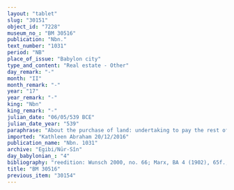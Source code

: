 ```yaml
---
layout: "tablet"
slug: "30151"
object_id: "7228"
museum_no_: "BM 30516"
publication: "Nbn."
text_number: "1031"
period: "NB"
place_of_issue: "Babylon city"
type_and_content: "Real estate - Other"
day_remark: "-"
month: "II"
month_remark: "-"
year: "17"
year_remark: "-"
king: "Nbn"
king_remark: "-"
julian_date: "06/05/539 BCE"
julian_date_year: "539"
paraphrase: "About the purchase of land: undertaking to pay the rest of the purchase price after the acknowledgment by witnesses.<br /> <strong>A</strong> (who acts as <strong>C</strong>&rsquo;s proxy, though this is not explicitly stated in the text) owes 14 1/2 shekels of silver to <strong>B</strong>. This is what remains <em>(rīhtu</em>) to be paid after <strong>C</strong> purchased 0;0.3 Kor (1350 m<sup>2</sup>) of agricultural land, a jointly held property to which <strong>B</strong> (<em>pūt</em> <em>zittu</em>) has title and of which <strong>C </strong>and his brothers are co-owners. The buyer is afraid that members of the seller&rsquo;s family could go against this sell: thus, he asks them to be included among the witnesses of this deal. He will give the silver, 14 &frac12; shekels, to <strong>B</strong> as soon as (<em>ūmu &scaron;a</em>) the brothers of <strong>B </strong>and <strong><sup>f</sup>D</strong>, the wife of <strong>B</strong>&rsquo;s father, will be listed in <strong>C</strong>&rsquo;s sealed document among the witnesses. Names of 2 witnesses and the scribe.<br /> &nbsp;<br /> <strong>A</strong> = &Scaron;āpik-zēri/Nab&ucirc;-&scaron;umu-iddin//Nādin-&scaron;e&#39;im; <strong>B</strong> = Nab&ucirc;-mu&scaron;ētiq-udd&ecirc;/Rēmūt//Eppe&scaron;-ilī; <strong>C</strong> = Itti-Marduk-balāṭu/Nab&ucirc;-ahhē-iddin//Egibi; <strong><sup>f</sup>D</strong> = <sup>f</sup>Ṭābatu, wife of <strong>B</strong>&rsquo;s father"
imported: "Kathleen Abraham 20/12/2016"
publication_name: "Nbn. 1031"
archive: "Egibi/Nūr-Sîn"
day_babylonian_: "4"
bibliography: "reedition: Wunsch 2000, no. 66; Marx, BA 4 (1902), 65f.; Krecher 1970, 199f.; Peiser, KB 4 (1896), 254f."
title: "BM 30516"
previous_item: "30154"
---
```

